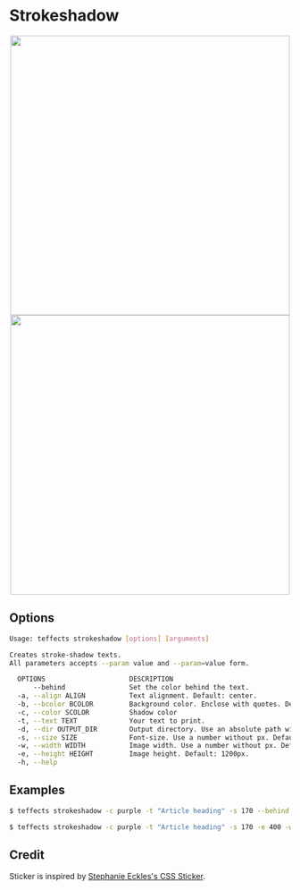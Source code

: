 # Strokeshadow

<p align="center">
<img width="500" src="https://raw.githubusercontent.com/shinokada/teffects/main/images/strokeshadow.png" />
<img width="500" src="https://raw.githubusercontent.com/shinokada/teffects/main/images/strokeshadow2.png" /> 
</p>

## Options

```sh
Usage: teffects strokeshadow [options] [arguments]

Creates stroke-shadow texts.
All parameters accepts --param value and --param=value form.

  OPTIONS                     DESCRIPTION
      --behind                Set the color behind the text.
  -a, --align ALIGN           Text alignment. Default: center.
  -b, --bcolor BCOLOR         Background color. Enclose with quotes. Default: #fef3c7
  -c, --color SCOLOR          Shadow color
  -t, --text TEXT             Your text to print.
  -d, --dir OUTPUT_DIR        Output directory. Use an absolute path without a trailing slash. Default: teffects/outputs directory.
  -s, --size SIZE             Font-size. Use a number without px. Default: 120px
  -w, --width WIDTH           Image width. Use a number without px. Default: 1600px.
  -e, --height HEIGHT         Image height. Default: 1200px.
  -h, --help
```

## Examples

```sh
$ teffects strokeshadow -c purple -t "Article heading" -s 170 --behind -e 400 -w 1400 -d ~/Downloads

$ teffects strokeshadow -c purple -t "Article heading" -s 170 -e 400 -w 1400 -d ~/Downloads
```

## Credit

Sticker is inspired by [Stephanie Eckles's CSS Sticker](https://codepen.io/5t3ph/pen/mdVZYpr).